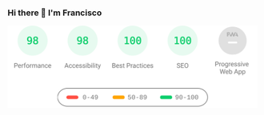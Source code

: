 ### Hi there 👋 I'm Francisco

<p align="left">
	<img align="left" src="./pagespeed.svg" width="500px">
</p>
